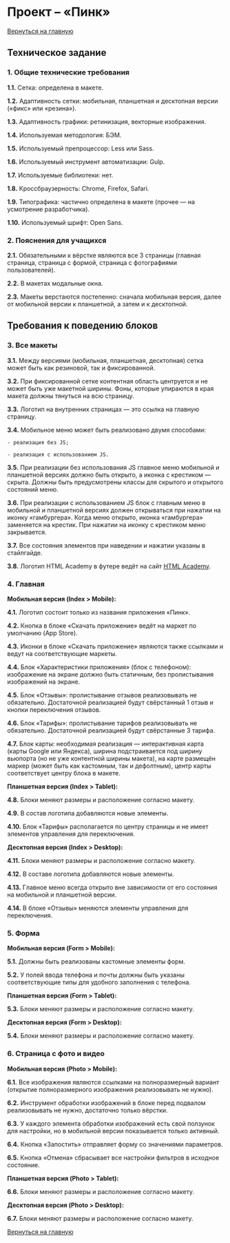 # Проект – «Пинк»
[Вернуться на главную](../readme.md)

## Техническое задание

### 1. Общие технические требования
  
  **1.1.** Сетка: определена в макете.
  
  **1.2.** Адаптивность сетки: мобильная, планшетная и десктопная версии («фикс» или «резина»).
  
  **1.3.** Адаптивность графики: ретинизация, векторные изображения.
  
  **1.4.** Используемая методология: БЭМ.
  
  **1.5.** Используемый препроцессор: Less или Sass.
  
  **1.6.** Используемый инструмент автоматизации: Gulp.
  
  **1.7.** Используемые библиотеки: нет.
  
  **1.8.** Кроссбраузерность: Chrome, Firefox, Safari.
  
  **1.9.** Типографика: частично определена в макете (прочее — на усмотрение разработчика).
  
  **1.10.**  Используемый шрифт: Open Sans.


### 2. Пояснения для учащихся

  **2.1.** Обязательными к вёрстке являются все 3 страницы (главная страница, страница с формой, страница с фотографиями пользователей).

  **2.2.** В макетах модальные окна.

  **2.3.** Макеты верстаются постепенно: сначала мобильная версия, далее от мобильной версии к планшетной, а затем и к десктопной.

## Требования к поведению блоков

### 3. Все макеты

  **3.1.** Между версиями (мобильная, планшетная, десктопная) сетка может быть как резиновой, так и фиксированной.

  **3.2.** При фиксированной сетке контентная область центруется и не может быть уже макетной ширины. Фоны, которые упираются в края макета должны тянуться на всю страницу.

  **3.3.** Логотип на внутренних страницах — это ссылка на главную страницу.

  **3.4.** Мобильное меню может быть реализовано двумя способами: 

    - реализация без JS;
  
    - реализация с использованием JS.

  **3.5.** При реализации без использования JS главное меню мобильной и планшетной версиях должно быть открыто, а иконка с крестиком — скрыта. Должны быть предусмотрены классы для скрытого и открытого состояний меню.

  **3.6.** При реализации с использованием JS блок с главным меню в мобильной и планшетной версиях должен открываться при нажатии на иконку «гамбургера». Когда меню открыто, иконка «гамбургера» заменяется на крестик. При нажатии на иконку с крестиком меню закрывается.

  **3.7.** Все состояния элементов при наведении и нажатии указаны в стайлгайде.

  **3.8.** Логотип HTML Academy в футере ведёт на сайт [HTML Academy](https://htmlacademy.org).

### 4. Главная

**Мобильная версия (Index > Mobile):**

  **4.1.** Логотип состоит только из названия приложения «Пинк».

  **4.2.** Кнопка в блоке «Скачать приложение» ведёт на маркет по умолчанию (App Store).

  **4.3.** Иконки в блоке «Скачать приложение» являются также ссылками и ведут на соответствующие маркеты.

  **4.4.** Блок «Характеристики приложения» (блок с телефоном): изображение на экране должно быть статичным, без пролистывания изображений на экране.

  **4.5.** Блок «Отзывы»: пролистывание отзывов реализовывать не обязательно. Достаточной реализацией будут свёрстанный 1 отзыв и кнопки переключения отзывов.

  **4.6.** Блок «Тарифы»: пролистывание тарифов реализовывать не обязательно. Достаточной реализацией будут свёрстанные 3 тарифа.

  **4.7.** Блок карты: необходимая реализация — интерактивная карта (карты Google или Яндекса), ширина подстраивается под ширину вьюпорта (но не уже контентной ширины макета), на карте размещён маркер (может быть как кастомным, так и дефолтным), центр карты соответствует центру блока в макете.


**Планшетная версия (Index > Tablet):**


  **4.8.** Блоки меняют размеры и расположение согласно макету.

  **4.9.** В состав логотипа добавляются новые элементы.

  **4.10.** Блок «Тарифы» располагается по центру страницы и не имеет элементов управления для переключения.


**Десктопная версия (Index > Desktop):**


  **4.11.** Блоки меняют размеры и расположение согласно макету.

  **4.12.** В составе логотипа добавляются новые элементы.

  **4.13.** Главное меню всегда открыто вне зависимости от его состояния на мобильной и планшетной версии.

  **4.14.** В блоке «Отзывы» меняются элементы управления для переключения.


### 5. Форма

**Мобильная версия (Form > Mobile):**

  **5.1.** Должны быть реализованы кастомные элементы форм.

  **5.2.** У полей ввода телефона и почты должны быть указаны соответствующие типы для удобного заполнения с телефона.

**Планшетная версия (Form > Tablet):**

  **5.3.** Блоки меняют размеры и расположение согласно макету.

**Десктопная версия (Form > Desktop):**

  **5.4.** Блоки меняют размеры и расположение согласно макету.


### 6. Страница с фото и видео

**Мобильная версия (Photo > Mobile):**

  **6.1.** Все изображения являются ссылками на полноразмерный вариант (открытие полноразмерного изображения реализовывать не нужно).

  **6.2.** Инструмент обработки изображений в блоке перед подвалом реализовывать не нужно, достаточно только вёрстки.

  **6.3.** У каждого элемента обработки изображений есть свой ползунок для настройки, но в мобильной версии показывается только активный.

  **6.4.** Кнопка «Запостить» отправляет форму со значениями параметров.

  **6.5.** Кнопка «Отмена» сбрасывает все настройки фильтров в исходное состояние.

**Планшетная версия (Photo > Tablet):**

  **6.6.** Блоки меняют размеры и расположение согласно макету.

**Десктопная версия (Photo > Desktop):**

  **6.7.** Блоки меняют размеры и расположение согласно макету.

[Вернуться на главную](../readme.md)
